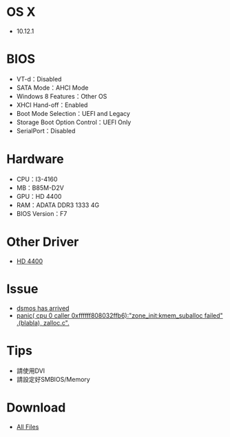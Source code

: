 # OS X
- 10.12.1


# BIOS
- VT-d：Disabled
- SATA Mode：AHCI Mode
- Windows 8 Features：Other OS
- XHCI Hand-off：Enabled
- Boot Mode Selection：UEFI and Legacy
- Storage Boot Option Control：UEFI Only
- SerialPort：Disabled


# Hardware
- CPU：I3-4160
- MB：B85M-D2V
- GPU：HD 4400
- RAM：ADATA DDR3 1333 4G
- BIOS Version：F7


# Other Driver
* [HD 4400](http://cyfangnotepad.blogspot.tw/2016/05/os-x-el-capitan-10114-fix-hd4400.html)

# Issue
* [dsmos has arrived](http://cyfangnotepad.blogspot.tw/2016/05/os-x-el-capitan-10114-fix-dsmos-has.html)
* [panic( cpu 0 caller 0xffffff808032ffb6):"zone_init:kmem_suballoc failed" .(blabla), zalloc.c".](http://cyfangnotepad.blogspot.tw/2016/05/os-x-el-capitan-10114-panic-cpu-0.html)

# Tips
- 請使用DVI
- 請設定好SMBIOS/Memory

# Download
* [All Files](https://bitbucket.org/ChengYouFang/customac/downloads/B85M-D2V.zip) 